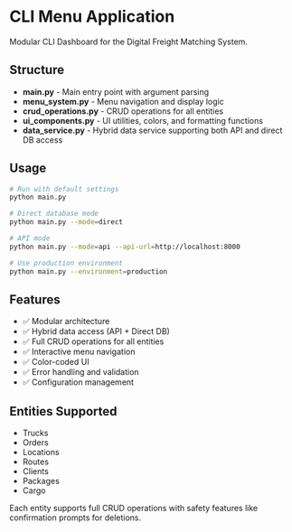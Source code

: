 # CLI Menu Application

Modular CLI Dashboard for the Digital Freight Matching System.

## Structure

- **main.py** - Main entry point with argument parsing
- **menu_system.py** - Menu navigation and display logic
- **crud_operations.py** - CRUD operations for all entities
- **ui_components.py** - UI utilities, colors, and formatting functions
- **data_service.py** - Hybrid data service supporting both API and direct DB access

## Usage

```bash
# Run with default settings
python main.py

# Direct database mode
python main.py --mode=direct

# API mode 
python main.py --mode=api --api-url=http://localhost:8000

# Use production environment
python main.py --environment=production
```

## Features

- ✅ Modular architecture
- ✅ Hybrid data access (API + Direct DB)
- ✅ Full CRUD operations for all entities
- ✅ Interactive menu navigation
- ✅ Color-coded UI
- ✅ Error handling and validation
- ✅ Configuration management

## Entities Supported

- Trucks
- Orders  
- Locations
- Routes
- Clients
- Packages
- Cargo

Each entity supports full CRUD operations with safety features like confirmation prompts for deletions.